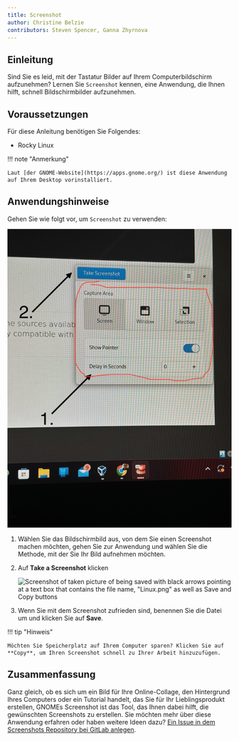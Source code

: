 ```yaml
---
title: Screenshot
author: Christine Belzie
contributors: Steven Spencer, Ganna Zhyrnova
---
```


## Einleitung

Sind Sie es leid, mit der Tastatur Bilder auf Ihrem Computerbildschirm aufzunehmen? Lernen Sie `Screenshot` kennen, eine Anwendung, die Ihnen hilft, schnell Bildschirmbilder aufzunehmen.

## Voraussetzungen

Für diese Anleitung benötigen Sie Folgendes:

- Rocky Linux

!!! note "Anmerkung"

```
Laut [der GNOME-Website](https://apps.gnome.org/) ist diese Anwendung auf Ihrem Desktop vorinstalliert.
```

## Anwendungshinweise

Gehen Sie wie folgt vor, um `Screenshot` zu verwenden:

![Screenshot of image being taken by the application with the options present](images/screenshot-01.png)

1. Wählen Sie das Bildschirmbild aus, von dem Sie einen Screenshot machen möchten, gehen Sie zur Anwendung und wählen Sie die Methode, mit der Sie Ihr Bild aufnehmen möchten.

2. Auf **Take a Screenshot** klicken

   ![Screenshot of taken picture of being saved with black arrows pointing at a text box that contains the file name, "Linux.png" as well as Save and Copy buttons](images/screenshot-02.png)

3. Wenn Sie mit dem Screenshot zufrieden sind, benennen Sie die Datei um und klicken Sie auf **Save**.

!!! tip "Hinweis"

```
Möchten Sie Speicherplatz auf Ihrem Computer sparen? Klicken Sie auf **Copy**, um Ihren Screenshot schnell zu Ihrer Arbeit hinzuzufügen.
```

## Zusammenfassung

Ganz gleich, ob es sich um ein Bild für Ihre Online-Collage, den Hintergrund Ihres Computers oder ein Tutorial handelt, das Sie für Ihr Lieblingsprodukt erstellen, GNOMEs Screenshot ist das Tool, das Ihnen dabei hilft, die gewünschten Screenshots zu erstellen. Sie möchten mehr über diese Anwendung erfahren oder haben weitere Ideen dazu? [Ein Issue in dem Screenshots Repository bei GitLab anlegen](https://gitlab.gnome.org/gnumdk/screenshot/-/issues).

